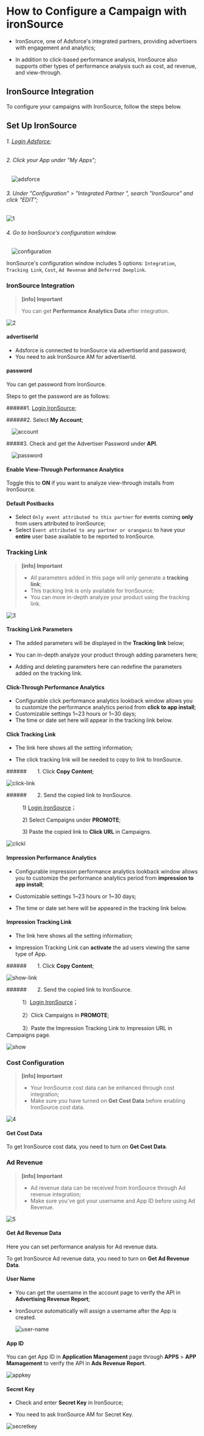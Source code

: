How to Configure a Campaign with ironSource
===========================================

* IronSource, one of Adsforce's integrated partners, providing advertisers with engagement and analytics;

* In addition to click-based performance analysis, IronSource also supports other types of performance analysis such as cost, ad revenue, and view-through.


## IronSource Integration

To configure your campaigns with IronSource, follow the steps below.

Set Up IronSource
-----------------

###### 1. [Login Adsforce](https://demo-portal.adsforce.io/login);

###### 2. Click your App under "My Apps";

&ensp;&ensp;![adsforce](adsforce.png)

###### 3. Under "Configuration" > "Integrated Partner ", search "IronSource" and click "EDIT";

![1](1.png)

###### 4. Go to IronSource's configuration window.

&ensp;&ensp;![configuration](configuration.png)

IronSource's configuration window includes 5 options: `Integration`, `Tracking Link`, `Cost`, `Ad Revenue` and `Deferred Deeplink`.

### IronSource Integration

> **[info] Important**
>
> You can get **Performance Analytics Data** after integration.

![2](2.png)

#### advertiserId

- Adsforce is connected to IronSource via advertiserId and password;
- You need to ask IronSource AM for advertiserId.

#### password

You can get password from IronSource.

Steps to get the password are as follows:

######1. [Login IronSource](https://platform.ironsrc.com/partners/login);

######2.  Select **My Account**;

&ensp;&ensp;![account](account.png)

#####3. Check and get the Advertiser Password under **API**.

&ensp;&ensp;![password](password.png)

#### Enable View-Through Performance Analytics

Toggle this to **ON** if you want to analyze view-through installs from IronSource. 

#### Default Postbacks

* Select `Only event attributed to this partner` for events coming **only** from users attributed to IronSource;
* Select `Event attributed to any partner or oranganic` to have your **entire** user base available to be reported to IronSource.

### Tracking Link

> **[info] Important**
>
> * All parameters added in this page will only generate a **tracking link**;
> * This tracking link is only available for IronSource;
> * You can more in-depth analyze your product using the tracking link.


![3](3.png)

#### Tracking Link Parameters

* The added parameters will be displayed in the **Tracking link** below;

* You can in-depth analyze your product through adding parameters here;

* Adding and deleting parameters here can redefine the parameters added on the tracking link.

#### Click-Through Performance Analytics

* Configurable click performance analytics lookback window allows you to customize the performance analytics period from **click to app install**;
* Customizable settings 1~23 hours or 1~30 days;
* The time or date set here will appear in the tracking link below.

#### Click Tracking Link

* The link here shows all the setting information;

* The click tracking link will be needed to copy to link to IronSource.

######&ensp;&ensp;&ensp;&ensp;1. Click **Copy Content**;

![click-link](click-link.png)

######&ensp;&ensp;&ensp;&ensp;2. Send the copied link to IronSource.

&ensp;&ensp;&ensp;&ensp;&ensp;&ensp;1) [Login IronSource](https://platform.ironsrc.com/partners/login)；

&ensp;&ensp;&ensp;&ensp;&ensp;&ensp;2) Select Campaigns under **PROMOTE**;

&ensp;&ensp;&ensp;&ensp;&ensp;&ensp;3) Paste the copied link to **Click URL** in Campaigns.

![clickl](clickl.png)

#### Impression Performance Analytics

* Configurable impression performance analytics lookback window allows you to customize the performance analytics period from **impression to app install**;

* Customizable settings 1~23 hours or 1~30 days;

* The time or date set here will be appeared in the tracking link below.

#### Impression Tracking Link

* The link here shows all the setting information;

* Impression Tracking Link can **activate** the ad users viewing the same type of App.

######&ensp;&ensp;&ensp;&ensp;1. Click **Copy Content**;

![show-link](show-link.png)

######&ensp;&ensp;&ensp;&ensp;2. Send the copied link to IronSource.

&ensp;&ensp;&ensp;&ensp;&ensp;&ensp;1）[Login IronSource](https://platform.ironsrc.com/partners/login)；

&ensp;&ensp;&ensp;&ensp;&ensp;&ensp;2）Click Campaigns in **PROMOTE**;

&ensp;&ensp;&ensp;&ensp;&ensp;&ensp;3）Paste the Impression Tracking Link to Impression URL in Campaigns page.

![show](show.png)  

### Cost Configuration

> **[info] Important**
>
> * Your IronSource cost data can be enhanced through cost integration;
> * Make sure you have turned on **Get Cost Data** before enabling IronSource cost data.

![4](4.png)

#### Get Cost Data

To get IronSource cost data, you need to turn on **Get Cost Data**.

### Ad Revenue

> **[info] Important**
>
> * Ad revenue data can be received from IronSource through Ad revenue integration;
> * Make sure you've got your username and App ID before using Ad Revenue.

![5](5.png)

#### Get Ad Revenue Data

Here you can set performance analysis for Ad revenue data.

To get IronSource Ad revenue data, you need to turn on **Get Ad Revenue Data**.

#### User Name

* You can get the username in the account page to verify the API in **Advertising Revenue Report**;

* IronSource automatically will assign a username after the App is created.

  ![user-name](user-name.png)

#### App ID

You can get App ID in **Application Management** page through **APPS** > **APP Mamagement**  to verify the API in **Ads Revenue Report**.

![appkey](appkey.png)

#### Secret Key

* Check and enter **Secret Key** in IronSource;

* You need to ask IronSource AM for Secret Key.

![secretkey](secretkey.png)

